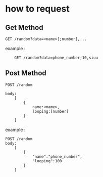 # how to request
## Get Method

```GET /random?data=<name>[;number],...```

example :

```
    GET /random?data=phone_number;10,siuu
```

## Post Method

``POST /random``

```
body:
    [
        {
            name:<name>,
            looping:[number]
        }
    ]
```

example :
```
POST /random
body:
    [
        {
            "name":"phone_number",
            "looping":100
        }
    ]
```